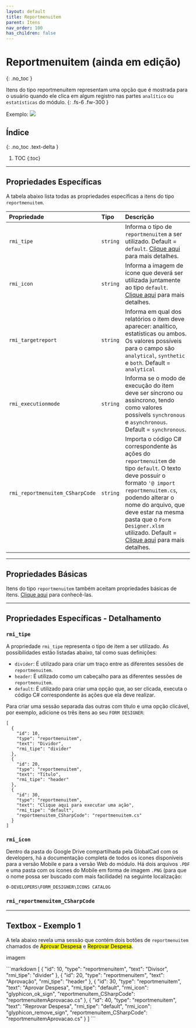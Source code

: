 ```yaml
---
layout: default
title: Reportmenuitem
parent: Itens
nav_order: 100
has_children: false
---
```

# Reportmenuitem (ainda em edição)
{: .no_toc }


Itens do tipo reportmenuitem representam uma opção que é mostrada para o usuário quando ele clica em algum registro nas partes `analítico` ou `estatísticas` do módulo.
{: .fs-6 .fw-300 }

<div class="code-example" markdown="1">

Exemplo: <img src="../img/reportmenuitem_exemplo.PNG">

</div>

## Índice
{: .no_toc .text-delta }

1. TOC
{:toc}

---


## Propriedades Específicas

A tabela abaixo lista todas as propriedades específicas a itens do tipo `reportmenuitem`.

| Propriedade           | Tipo      | Descrição                                                        |
|:----------------------|:----------|:-----------------------------------------------------------------|
| `rmi_tipe`                | `string`  |Informa o tipo de `reportmenuitem` a ser utilizado. Default = `default`.  [Clique aqui](#rmi_tipe) para mais detalhes.
| `rmi_icon`                | `string`  |Informa a imagem de ícone que deverá ser utilizada juntamente ao tipo `default`. [Clique aqui](#rmi_icon) para mais detalhes.
| `rmi_targetreport`          | `string`    |Informa em qual dos relatórios o item deve aparecer: analítico, estatísticas ou ambos. Os valores possíveis para o campo são `analytical`, `synthetic` e `both`. Default = `analytical`
| `rmi_executionmode` | `string`    |Informa se o modo de execução do item deve ser síncrono ou assíncrono, tendo como valores possívels `synchronous` e `asynchronous`. Default = `synchronous`.
| `rmi_reportmenuitem_CSharpCode` | `string`    |Importa o código C# correspondente às ações do `reportmenuitem` de tipo `default`. O texto deve possuir o formato `'@ import reportmenuitem.cs`, podendo alterar o nome do arquivo, que deve estar na mesma pasta que o `Form Designer.xlsm` utilizado. Default = [Clique aqui](#rmi_reportmenuitem_CSharpCode) para mais detalhes.

---

## Propriedades Básicas

Itens do tipo `reportmenuitem` também aceitam propriedades básicas de itens. [Clique aqui](basicproperties.md) para conhecê-las.

---

## Propriedades Específicas - Detalhamento

### `rmi_tipe`

A propriedade `rmi_tipe` representa o tipo de item a ser utilizado. As possibilidades estão listadas abaixo, tal como suas definições:

- `divider`: É utilizado para criar um traço entre as diferentes sessões de `reportmenuitem`.
- `header`: É utilizado como um cabeçalho para as diferentes sessões de `reportmenuitem`.
- `default`: É utilizado para criar uma opção que, ao ser clicada, executa o código C# correspondente às ações que ela deve realizar.

Para criar uma sessão separada das outras com título e uma opção clicável, por exemplo, adicione os três itens ao seu `FORM DESIGNER`:

```
[
  {
    "id": 10,
    "type": "reportmenuitem",
    "text": "Dividor",
    "rmi_tipe": "divider"
  },
  {
    "id": 20,
    "type": "reportmenuitem",
    "text": "Título",
    "rmi_tipe": "header"
  },
  {
    "id": 30,
    "type": "reportmenuitem",
    "text": "Clique aqui para executar uma ação",
    "rmi_tipe": "default",
    "reportmenuitem_CSharpCode": "reportmenuitem.cs"
  }
]
```

### `rmi_icon`

Dentro da pasta do Google Drive compartilhada pela GlobalCad com os developers, há a documentação completa de todos os ícones disponíveis para a versão Mobile e para a versão Web do módulo. Há dois arquivos `.PDF` e uma pasta com os ícones do Mobile em forma de imagem `.PNG` (para que o nome possa ser buscado com mais facilidade) na seguinte localização:

```
0-DEVELOPERS\FORM_DESIGNER\ICONS CATALOG
```

### `rmi_reportmenuitem_CSharpCode`



---

## Textbox - Exemplo 1

A tela abaixo revela uma sessão que contém dois botões de `reportmenuitem` chamados de <mark>Aprovar Despesa</mark> e <mark>Reprovar Despesa</mark>.

<div class="code-example" markdown="1">

imagem

</div>
```markdown
[
  {
    "id": 10,
    "type": "reportmenuitem",
    "text": "Divisor",
    "rmi_tipe": "divider"
  },
  {
    "id": 20,
    "type": "reportmenuitem",
    "text": "Aprovação",
    "rmi_tipe": "header"
  },
  {
    "id": 30,
    "type": "reportmenuitem",
    "text": "Aprovar Despesa",
    "rmi_tipe": "default",
    "rmi_icon": "glyphicon_ok_sign",
    "reportmenuitem_CSharpCode": "reportmenuitemAprovacao.cs"
  },
  {
    "id": 40,
    "type": "reportmenuitem",
    "text": "Reprovar Despesa",
    "rmi_tipe": "default",
    "rmi_icon": "glyphicon_remove_sign",
    "reportmenuitem_CSharpCode": "reportmenuitemAprovacao.cs"
  }
]
```

